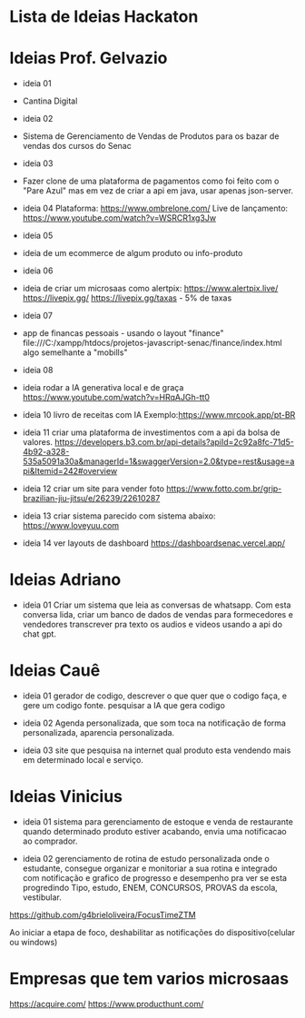 # Lista de Ideias Hackaton

# Ideias Prof. Gelvazio
* ideia 01
* Cantina Digital

* ideia 02
* Sistema de Gerenciamento de Vendas de Produtos 
para os bazar de vendas dos cursos do Senac

* ideia 03
* Fazer clone de uma plataforma de pagamentos
como foi feito com o "Pare Azul"
mas em vez de criar a api em java, usar apenas json-server.

* ideia 04
Plataforma:
https://www.ombrelone.com/
Live de lançamento:
https://www.youtube.com/watch?v=WSRCR1xg3Jw

* ideia 05
* ideia de um ecommerce de algum produto ou info-produto

* ideia 06
* ideia de criar um microsaas como alertpix:
https://www.alertpix.live/ 
https://livepix.gg/
https://livepix.gg/taxas - 5% de taxas 

* ideia 07
* app de financas pessoais - usando o layout "finance"
file:///C:/xampp/htdocs/projetos-javascript-senac/finance/index.html
algo semelhante a "mobills"

* ideia 08
* ideia rodar a IA generativa local e de graça 
https://www.youtube.com/watch?v=HRqAJGh-tt0

* ideia 10
livro de receitas com IA
Exemplo:https://www.mrcook.app/pt-BR

* ideia 11
criar uma plataforma de investimentos com a api da bolsa de valores.
https://developers.b3.com.br/api-details?apiId=2c92a8fc-71d5-4b92-a328-535a5091a30a&managerId=1&swaggerVersion=2.0&type=rest&usage=api&Itemid=242#overview

* ideia 12
criar um site para vender foto
https://www.fotto.com.br/grip-brazilian-jiu-jitsu/e/26239/22610287

* ideia 13
criar sistema parecido com sistema abaixo:
https://www.loveyuu.com

* ideia 14
ver layouts de dashboard
https://dashboardsenac.vercel.app/

# Ideias Adriano
* ideia 01
Criar um sistema que leia as conversas de whatsapp.
Com esta conversa lida, criar um banco de dados 
de vendas para formecedores e vendedores
transcrever pra texto os audios e videos usando 
a api do chat gpt.

# Ideias Cauê
* ideia 01 
gerador de codigo, 
descrever o que quer que o codigo faça, e gere um codigo fonte.
pesquisar a IA que gera codigo 

* ideia 02
Agenda personalizada, que som toca na notificação
de forma personalizada, aparencia personalizada.

* ideia 03
site que pesquisa na internet qual produto esta vendendo mais em determinado local e serviço.

# Ideias Vinicius
* ideia 01 
sistema para gerenciamento de estoque e venda de 
restaurante 
quando determinado produto estiver acabando, envia uma notificacao ao comprador.

* ideia 02
gerenciamento de rotina de estudo 
personalizada
onde o estudante, consegue organizar e monitoriar
a sua rotina e integrado com notificação 
e grafico de progresso e desempenho
pra ver se esta progredindo
Tipo, estudo, ENEM, CONCURSOS, PROVAS da escola,
vestibular.

https://github.com/g4brieloliveira/FocusTimeZTM 

Ao iniciar a etapa de foco, deshabilitar as notificações do dispositivo(celular ou windows)


# Empresas que tem varios microsaas
https://acquire.com/
https://www.producthunt.com/









